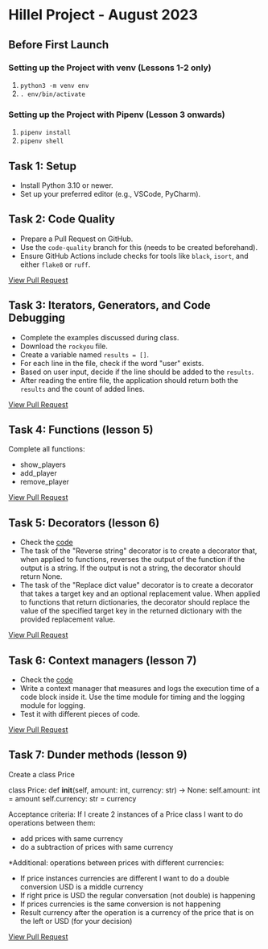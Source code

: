 # Hillel Project - August 2023

## Before First Launch

### Setting up the Project with venv (Lessons 1-2 only)
1. `python3 -m venv env`
2. `. env/bin/activate`

### Setting up the Project with Pipenv (Lesson 3 onwards)
1. `pipenv install`
2. `pipenv shell`

## Task 1: Setup
- Install Python 3.10 or newer.
- Set up your preferred editor (e.g., VSCode, PyCharm).

## Task 2: Code Quality
- Prepare a Pull Request on GitHub. 
- Use the `code-quality` branch for this (needs to be created beforehand).
- Ensure GitHub Actions include checks for tools like `black`, `isort`, and either `flake8` or `ruff`.

[View Pull Request](https://github.com/marynalysenko/hillel_08_2023/pull/3)

## Task 3: Iterators, Generators, and Code Debugging
- Complete the examples discussed during class.
- Download the `rockyou` file.
- Create a variable named `results = []`.
- For each line in the file, check if the word "user" exists.
- Based on user input, decide if the line should be added to the `results`.
- After reading the entire file, the application should return both the `results` and the count of added lines.

[View Pull Request](https://github.com/marynalysenko/hillel_08_2023/pull/4)

## Task 4: Functions (lesson 5)
Complete all functions:
- show_players
- add_player
- remove_player

[View Pull Request](https://github.com/marynalysenko/hillel_08_2023/pull/6)

## Task 5: Decorators (lesson 6)
- Check the [code](https://github.com/parfeniukink/hillel_08_2023/blob/main/homeworks/decorators.md)
- The task of the "Reverse string" decorator is to create a decorator that, when applied to functions, reverses the output of the function if the output is a string. If the output is not a string, the decorator should return None.
- The task of the "Replace dict value" decorator is to create a decorator that takes a target key and an optional replacement value. When applied to functions that return dictionaries, the decorator should replace the value of the specified target key in the returned dictionary with the provided replacement value.

[View Pull Request](https://github.com/marynalysenko/hillel_08_2023/pull/7)

## Task 6: Context managers (lesson 7)
- Check the [code](https://github.com/parfeniukink/hillel_08_2023/blob/main/lesson_07/hw.md)
- Write a context manager that measures and logs the execution time of a code block inside it. Use the time module for timing and the logging module for logging.
- Test it with different pieces of code.

[View Pull Request](https://github.com/marynalysenko/hillel_08_2023/pull/9)

## Task 7: Dunder methods (lesson 9)
Create a class Price

class Price:
    def __init__(self, amount: int, currency: str) -> None:
        self.amount: int = amount
        self.currency: str = currency

Acceptance criteria:
If I create 2 instances of a Price class I want to do operations between them:
-  add prices with same currency
-  do a subtraction of prices with same currency

*Additional: operations between prices with different currencies:
-  If price instances currencies are different I want to do a double conversion
USD is a middle currency
-  If right price is USD the regular conversation (not double) is happening
-  If prices currencies is the same conversion is not happening
-  Result currency after the operation is a currency of the price that is on the left or USD (for your decision)

[View Pull Request](https://github.com/marynalysenko/hillel_08_2023/pull/10)
